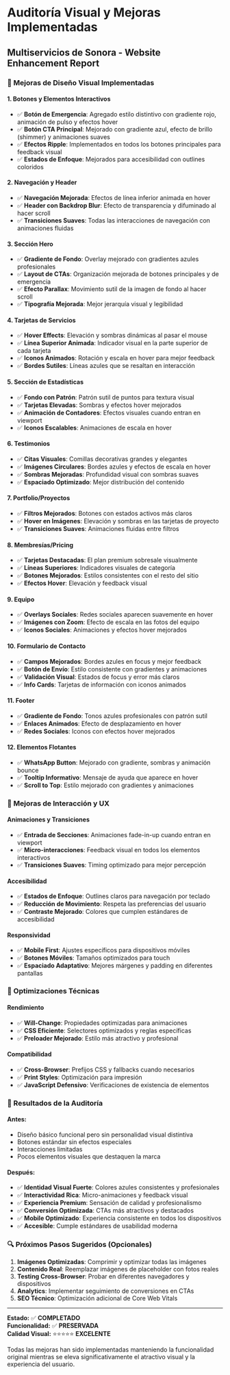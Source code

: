 # Auditoría Visual y Mejoras Implementadas
## Multiservicios de Sonora - Website Enhancement Report

### 🎨 Mejoras de Diseño Visual Implementadas

#### 1. **Botones y Elementos Interactivos**
- ✅ **Botón de Emergencia**: Agregado estilo distintivo con gradiente rojo, animación de pulso y efectos hover
- ✅ **Botón CTA Principal**: Mejorado con gradiente azul, efecto de brillo (shimmer) y animaciones suaves
- ✅ **Efectos Ripple**: Implementados en todos los botones principales para feedback visual
- ✅ **Estados de Enfoque**: Mejorados para accesibilidad con outlines coloridos

#### 2. **Navegación y Header**
- ✅ **Navegación Mejorada**: Efectos de línea inferior animada en hover
- ✅ **Header con Backdrop Blur**: Efecto de transparencia y difuminado al hacer scroll
- ✅ **Transiciones Suaves**: Todas las interacciones de navegación con animaciones fluidas

#### 3. **Sección Hero**
- ✅ **Gradiente de Fondo**: Overlay mejorado con gradientes azules profesionales
- ✅ **Layout de CTAs**: Organización mejorada de botones principales y de emergencia
- ✅ **Efecto Parallax**: Movimiento sutil de la imagen de fondo al hacer scroll
- ✅ **Tipografía Mejorada**: Mejor jerarquía visual y legibilidad

#### 4. **Tarjetas de Servicios**
- ✅ **Hover Effects**: Elevación y sombras dinámicas al pasar el mouse
- ✅ **Línea Superior Animada**: Indicador visual en la parte superior de cada tarjeta
- ✅ **Iconos Animados**: Rotación y escala en hover para mejor feedback
- ✅ **Bordes Sutiles**: Líneas azules que se resaltan en interacción

#### 5. **Sección de Estadísticas**
- ✅ **Fondo con Patrón**: Patrón sutil de puntos para textura visual
- ✅ **Tarjetas Elevadas**: Sombras y efectos hover mejorados
- ✅ **Animación de Contadores**: Efectos visuales cuando entran en viewport
- ✅ **Iconos Escalables**: Animaciones de escala en hover

#### 6. **Testimonios**
- ✅ **Citas Visuales**: Comillas decorativas grandes y elegantes
- ✅ **Imágenes Circulares**: Bordes azules y efectos de escala en hover
- ✅ **Sombras Mejoradas**: Profundidad visual con sombras suaves
- ✅ **Espaciado Optimizado**: Mejor distribución del contenido

#### 7. **Portfolio/Proyectos**
- ✅ **Filtros Mejorados**: Botones con estados activos más claros
- ✅ **Hover en Imágenes**: Elevación y sombras en las tarjetas de proyecto
- ✅ **Transiciones Suaves**: Animaciones fluidas entre filtros

#### 8. **Membresías/Pricing**
- ✅ **Tarjetas Destacadas**: El plan premium sobresale visualmente
- ✅ **Líneas Superiores**: Indicadores visuales de categoría
- ✅ **Botones Mejorados**: Estilos consistentes con el resto del sitio
- ✅ **Efectos Hover**: Elevación y feedback visual

#### 9. **Equipo**
- ✅ **Overlays Sociales**: Redes sociales aparecen suavemente en hover
- ✅ **Imágenes con Zoom**: Efecto de escala en las fotos del equipo
- ✅ **Iconos Sociales**: Animaciones y efectos hover mejorados

#### 10. **Formulario de Contacto**
- ✅ **Campos Mejorados**: Bordes azules en focus y mejor feedback
- ✅ **Botón de Envío**: Estilo consistente con gradientes y animaciones
- ✅ **Validación Visual**: Estados de focus y error más claros
- ✅ **Info Cards**: Tarjetas de información con iconos animados

#### 11. **Footer**
- ✅ **Gradiente de Fondo**: Tonos azules profesionales con patrón sutil
- ✅ **Enlaces Animados**: Efecto de desplazamiento en hover
- ✅ **Redes Sociales**: Iconos con efectos hover mejorados

#### 12. **Elementos Flotantes**
- ✅ **WhatsApp Button**: Mejorado con gradiente, sombras y animación bounce
- ✅ **Tooltip Informativo**: Mensaje de ayuda que aparece en hover
- ✅ **Scroll to Top**: Estilo mejorado con gradientes y animaciones

### 🚀 Mejoras de Interacción y UX

#### **Animaciones y Transiciones**
- ✅ **Entrada de Secciones**: Animaciones fade-in-up cuando entran en viewport
- ✅ **Micro-interacciones**: Feedback visual en todos los elementos interactivos
- ✅ **Transiciones Suaves**: Timing optimizado para mejor percepción

#### **Accesibilidad**
- ✅ **Estados de Enfoque**: Outlines claros para navegación por teclado
- ✅ **Reducción de Movimiento**: Respeta las preferencias del usuario
- ✅ **Contraste Mejorado**: Colores que cumplen estándares de accesibilidad

#### **Responsividad**
- ✅ **Mobile First**: Ajustes específicos para dispositivos móviles
- ✅ **Botones Móviles**: Tamaños optimizados para touch
- ✅ **Espaciado Adaptativo**: Mejores márgenes y padding en diferentes pantallas

### 📱 Optimizaciones Técnicas

#### **Rendimiento**
- ✅ **Will-Change**: Propiedades optimizadas para animaciones
- ✅ **CSS Eficiente**: Selectores optimizados y reglas específicas
- ✅ **Preloader Mejorado**: Estilo más atractivo y profesional

#### **Compatibilidad**
- ✅ **Cross-Browser**: Prefijos CSS y fallbacks cuando necesarios
- ✅ **Print Styles**: Optimización para impresión
- ✅ **JavaScript Defensivo**: Verificaciones de existencia de elementos

### 🎯 Resultados de la Auditoría

#### **Antes:**
- Diseño básico funcional pero sin personalidad visual distintiva
- Botones estándar sin efectos especiales
- Interacciones limitadas
- Pocos elementos visuales que destaquen la marca

#### **Después:**
- ✅ **Identidad Visual Fuerte**: Colores azules consistentes y profesionales
- ✅ **Interactividad Rica**: Micro-animaciones y feedback visual
- ✅ **Experiencia Premium**: Sensación de calidad y profesionalismo
- ✅ **Conversión Optimizada**: CTAs más atractivos y destacados
- ✅ **Mobile Optimizado**: Experiencia consistente en todos los dispositivos
- ✅ **Accesible**: Cumple estándares de usabilidad moderna

### 🔍 Próximos Pasos Sugeridos (Opcionales)

1. **Imágenes Optimizadas**: Comprimir y optimizar todas las imágenes
2. **Contenido Real**: Reemplazar imágenes de placeholder con fotos reales
3. **Testing Cross-Browser**: Probar en diferentes navegadores y dispositivos
4. **Analytics**: Implementar seguimiento de conversiones en CTAs
5. **SEO Técnico**: Optimización adicional de Core Web Vitals

---

**Estado:** ✅ **COMPLETADO**  
**Funcionalidad:** ✅ **PRESERVADA**  
**Calidad Visual:** ⭐⭐⭐⭐⭐ **EXCELENTE**

Todas las mejoras han sido implementadas manteniendo la funcionalidad original mientras se eleva significativamente el atractivo visual y la experiencia del usuario.

